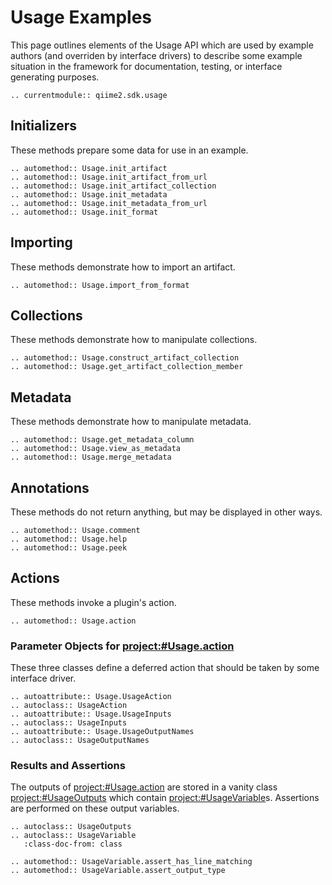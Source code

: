 # Usage Examples

This page outlines elements of the Usage API which are used by example authors
(and overriden by interface drivers) to describe some example situation in the
framework for documentation, testing, or interface generating purposes.

```{eval-rst}
.. currentmodule:: qiime2.sdk.usage
```

## Initializers
These methods prepare some data for use in an example.

```{eval-rst}
.. automethod:: Usage.init_artifact
.. automethod:: Usage.init_artifact_from_url
.. automethod:: Usage.init_artifact_collection
.. automethod:: Usage.init_metadata
.. automethod:: Usage.init_metadata_from_url
.. automethod:: Usage.init_format
```

## Importing
These methods demonstrate how to import an artifact.

```{eval-rst}
.. automethod:: Usage.import_from_format
```

## Collections
These methods demonstrate how to manipulate collections.
```{eval-rst}
.. automethod:: Usage.construct_artifact_collection
.. automethod:: Usage.get_artifact_collection_member
```

## Metadata
These methods demonstrate how to manipulate metadata.

```{eval-rst}
.. automethod:: Usage.get_metadata_column
.. automethod:: Usage.view_as_metadata
.. automethod:: Usage.merge_metadata
```

## Annotations
These methods do not return anything, but may be displayed in other ways.

```{eval-rst}
.. automethod:: Usage.comment
.. automethod:: Usage.help
.. automethod:: Usage.peek
```

## Actions
These methods invoke a plugin's action.

```{eval-rst}
.. automethod:: Usage.action
```

### Parameter Objects for <project:#Usage.action>
These three classes define a deferred action that should be taken by some
interface driver.

```{eval-rst}
.. autoattribute:: Usage.UsageAction
.. autoclass:: UsageAction
.. autoattribute:: Usage.UsageInputs
.. autoclass:: UsageInputs
.. autoattribute:: Usage.UsageOutputNames
.. autoclass:: UsageOutputNames
```

### Results and Assertions
The outputs of <project:#Usage.action> are stored in a vanity
class <project:#UsageOutputs> which contain
<project:#UsageVariable>s. Assertions are performed on these
output variables.

```{eval-rst}
.. autoclass:: UsageOutputs
.. autoclass:: UsageVariable
   :class-doc-from: class

.. automethod:: UsageVariable.assert_has_line_matching
.. automethod:: UsageVariable.assert_output_type
```